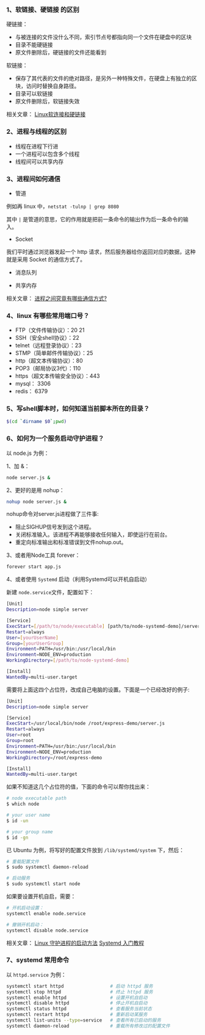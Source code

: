 ### 1、软链接、硬链接 的区别

硬链接：

- 与被连接的文件没什么不同，索引节点号都指向同一个文件在硬盘中的区块
- 目录不能硬链接
- 原文件删除后，硬链接的文件还能看到

软链接：

- 保存了其代表的文件的绝对路径，是另外一种特殊文件，在硬盘上有独立的区块，访问时替换自身路径。
- 目录可以软链接
- 原文件删除后，软链接失效

相关文章：
[Linux软连接和硬链接](https://www.cnblogs.com/itech/archive/2009/04/10/1433052.html)

### 2、进程与线程的区别

- 线程在进程下行进
- 一个进程可以包含多个线程
- 线程间可以共享内存

### 3、进程间如何通信

- 管道

例如再 linux 中，`netstat -tulnp | grep 8080`

其中 `|` 是管道的意思，它的作用就是把前一条命令的输出作为后一条命令的输入。

- Socket

我们平时通过浏览器发起一个 http 请求，然后服务器给你返回对应的数据，这种就是采用 Socket 的通信方式了。

- 消息队列

- 共享内存

相关文章：
[进程之间究竟有哪些通信方式?](https://mp.weixin.qq.com/s/5CbYGrylSKx1JwtOiW3aOQ)

### 4、linux 有哪些常用端口号？

- FTP（文件传输协议）：20 21
- SSH（安全shell协议）：22
- telnet（远程登录协议）：23
- STMP（简单邮件传输协议）：25
- http（超文本传输协议）：80
- POP3（邮局协议3代）：110
- https（超文本传输安全协议）：443
- mysql： 3306
- redis： 6379

### 5、写shell脚本时，如何知道当前脚本所在的目录？

```bash
$(cd `dirname $0`;pwd)
```

### 6、如何为一个服务启动守护进程？

以 node.js 为例：

1、加 &：

```bash
node server.js &
```

2、更好的是用 nohup：

```bash
nohup node server.js &
```

nohup命令对server.js进程做了三件事:

* 阻止SIGHUP信号发到这个进程。
* 关闭标准输入。该进程不再能够接收任何输入，即使运行在前台。
* 重定向标准输出和标准错误到文件nohup.out。

3、或者用Node工具 forever：

```bash
forever start app.js
```

4、或者使用 `Systemd` 启动（利用Systemd可以开机自启动）

新建 `node.service`文件，配置如下：

```bash
[Unit]
Description=node simple server

[Service]
ExecStart=[/path/to/node/executable] [path/to/node-systemd-demo]/server.js
Restart=always
User=[yourUserName]
Group=[yourUserGroup]
Environment=PATH=/usr/bin:/usr/local/bin
Environment=NODE_ENV=production
WorkingDirectory=[/path/to/node-systemd-demo]

[Install]
WantedBy=multi-user.target
```

需要将上面这四个占位符，改成自己电脑的设置。下面是一个已经改好的例子:

```bash
[Unit]
Description=node simple server

[Service]
ExecStart=/usr/local/bin/node /root/express-demo/server.js
Restart=always
User=root
Group=root
Environment=PATH=/usr/bin:/usr/local/bin
Environment=NODE_ENV=production
WorkingDirectory=/root/express-demo

[Install]
WantedBy=multi-user.target
```

如果不知道这几个占位符的值，下面的命令可以帮你找出来：

```bash
# node executable path
$ which node

# your user name
$ id -un

# your group name
$ id -gn
```

已 Ubuntu 为例，将写好的配置文件放到  `/lib/systemd/system` 下，然后：

```bash
# 重载配置文件
$ sudo systemctl daemon-reload

# 启动服务
$ sudo systemctl start node
```

如果要设置开机自启，需要：

```bash
# 开机启动设置：
systemctl enable node.service

# 撤销开机启动：
systemctl disable node.service
```

相关文章：
[Linux 守护进程的启动方法](http://www.ruanyifeng.com/blog/2016/02/linux-daemon.html)
[Systemd 入门教程](http://www.ruanyifeng.com/blog/2016/03/systemd-tutorial-commands.html)

### 7、systemd 常用命令

以 `httpd.service` 为例：

```bash
systemctl start httpd                 # 启动 httpd 服务
systemctl stop httpd                  # 终止 httpd 服务
systemctl enable httpd                # 设置开机自启动
systemctl disable httpd               # 停止开机自启动
systemctl status httpd                # 查看服务当前状态
systemctl restart httpd               # 重新启动某服务
systemctl list-units --type=service   # 查看所有已启动的服务
systemctl daemon-reload               # 重载所有修改过的配置文件
```
